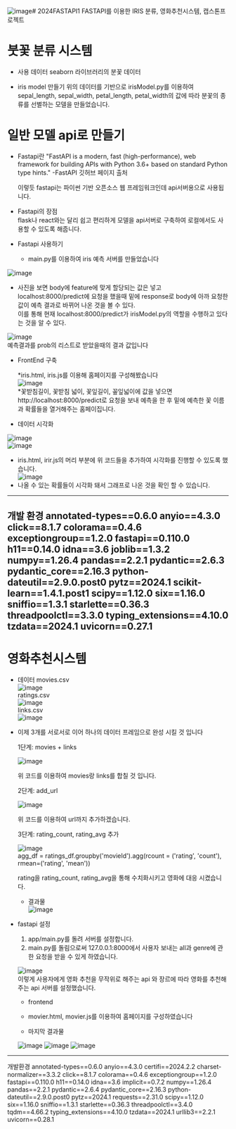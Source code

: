![image](https://github.com/minsu0818/2024FASTAPI/assets/144076842/d870d2df-5f51-445d-85ca-6cbe590e0a77)# 2024FASTAPI1
FASTAPI를 이용한 IRIS 분류, 영화추천시스템, 캡스톤프로젝트

# 붓꽃 분류 시스템
 * 사용 데이터
   seaborn 라이브러리의 분꽃 데이터
   
 * iris model 만들기
 위의 데이터를 기반으로 irisModel.py를 이용하여 sepal_length, sepal_width, petal_length, petal_width의 값에 따라 분꽃의 종류를 선별하는 모델을 만들었습니다.

# 일반 모델 api로 만들기 
 * Fastapi란 
   "FastAPI is a modern, fast (high-performance), web framework for building APIs with Python 3.6+ based on standard Python type hints."
   -FastAPI 깃허브 페이지 출처

   이렇듯 fastapi는 파이썬 기반 오픈소스 웹 프레임워크인데 api서버용으로 사용됩니다.<br/>
 * Fastapi의 장점<br/>
   flask나 react와는 달리 쉽고 편리하게 모델을 api서버로 구축하여 로컬에서도 사용할 수 있도록 해줍니다.

 * Fastapi 사용하기 

   * main.py를 이용하여 iris 예측 서버를 만들었습니다<br/>
   
![image](https://github.com/minsu0818/2024FASTAPI/assets/144076842/1719b977-653d-43dd-bfc0-f79ad13fdf5a)

   * 사진을 보면 body에 feature에 맞게 할당되는 값은 넣고 localhost:8000/predict에 요청을 했을때 밑에 response로 body에 아까 요청한 값이 예측 결과로 바뀌어 나온 것을 볼 수 있다.<br/>
     이를 통해 현재 localhost:8000/predict가 irisModel.py의 역할을 수행하고 있다는 것을 알 수 있다.
   
![image](https://github.com/minsu0818/2024FASTAPI/assets/144076842/f14028e1-6644-4bda-b06f-f7326a2e1917)
<br/>
      예측결과를 prob의 리스트로 받았을때의 결과 값입니다<br/>
* FrontEnd 구축<br/>

   *iris.html, iris.js를 이용해 홈페이지를 구성해봤습니다<br/>
![image](https://github.com/minsu0818/2024FASTAPI/assets/144076842/08d984f3-d3b3-4a02-8dff-c01c867cc202)<br/>
   *꽃받침길이, 꽃받침 넓이, 꽃잎길이, 꽆잎넓이에 값을 넣으면 http://localhost:8000/predict로 요청을 보내 예측을 한 후 밑에 예측한 꽃 이름과 확률들을 열거해주는 홈페이집니다.<br/>

* 데이터 시각화  <br/>

![image](https://github.com/minsu0818/2024FASTAPI/assets/144076842/45a92cc0-7b2d-413a-a8eb-07093ac1deef)<br/>
![image](https://github.com/minsu0818/2024FASTAPI/assets/144076842/fb65f450-2e9e-48cb-bc80-136a0579c298)<br/>



   * iris.html, irir.js의 머리 부분에 위 코드들을 추가하여 시각화를 진행할 수 있도록 했습니다.<br/>
![image](https://github.com/minsu0818/2024FASTAPI/assets/144076842/b0520eae-59d6-4594-b3c8-d114dff4aaea)<br/>
   * 나올 수 있는 확률들이 시각화 돼서 그래프로 나온 것을 확인 할 수 있습니다.

-------------------------------

개발 환경
﻿annotated-types==0.6.0
anyio==4.3.0
click==8.1.7
colorama==0.4.6
exceptiongroup==1.2.0
fastapi==0.110.0
h11==0.14.0
idna==3.6
joblib==1.3.2
numpy==1.26.4
pandas==2.2.1
pydantic==2.6.3
pydantic_core==2.16.3
python-dateutil==2.9.0.post0
pytz==2024.1
scikit-learn==1.4.1.post1
scipy==1.12.0
six==1.16.0
sniffio==1.3.1
starlette==0.36.3
threadpoolctl==3.3.0
typing_extensions==4.10.0
tzdata==2024.1
uvicorn==0.27.1
------------

# 영화추천시스템 <br/>

   * 데이터
     movies.csv <br/>
     ![image](https://github.com/minsu0818/2024FASTAPI/assets/144076842/19d9a7e6-a605-4a28-bc0b-c9dbb0f3fcb6)<br/>
     ratings.csv <br/>
     ![image](https://github.com/minsu0818/2024FASTAPI/assets/144076842/ac416a3d-cfc0-4f12-b3e4-0e74a2466d32)<br/>
     links.csv <br/>
     ![image](https://github.com/minsu0818/2024FASTAPI/assets/144076842/c52b4ae7-29b5-4acc-aa34-7c7d584cac8b)<br/>

   * 이제 3개를 서로서로 이어 하나의 데이터 프레임으로 완성 시킬 것 입니다<br/>
   
      1단계: movies + links<br/>

      ![image](https://github.com/minsu0818/2024FASTAPI/assets/144076842/b6f879a0-1a57-4107-9d15-452e7d6e6ca0)<br/>

      위 코드를 이용하여 movies랑 links를 합칠 것 입니다.<br/>

      2단계: add_url <br/>

      ![image](https://github.com/minsu0818/2024FASTAPI/assets/144076842/cd66caf0-9397-4729-ad23-6976ad482a7a)<br/>

     위 코드를 이용하여 url까지 추가하겠습니다.<br/>

     3단계: rating_count, rating_avg 추가 <br/>

     
      ![image](https://github.com/minsu0818/2024FASTAPI/assets/144076842/40ee33e5-c207-454a-afbc-422ca7caaeba)<br/>
     agg_df = ratings_df.groupby('movieId').agg(rcount = ('rating', 'count'), rmean=('rating', 'mean'))<br/>

     rating을  rating_count, rating_avg을 통해 수치화시키고 영화에 대응 시켰습니다.<br/>

     * 결과물<br/>
     ![image](https://github.com/minsu0818/2024FASTAPI/assets/144076842/59c36348-a78d-48de-99f2-1354003e1424)
       
      
     
   * fastapi 설정</br>
      1. app/main.py를 돌려 서버를 설정합니다.<br/>
      2. main.py를 돌림으로써 127.0.0.1:8000에서 사용자 보내는 all과 genre에 관한 요청을 받을 수 있게 하였습니다.<br/>

      ![image](https://github.com/minsu0818/2024FASTAPI/assets/144076842/4e42ef36-87b7-4c25-be75-8e436348ee97)<br/>
      이렇게 사용자에게 영화 추천을 무작위로 해주는 api 와 장르에 따라 영화를 추천해주는 api 서버를 설정했습니다.

     * frontend 

     * movier.html, movier.js를 이용하여 홈페이지를 구성하였습니다 

     * 마지막 결과물
     
      ![image](https://github.com/minsu0818/2024FASTAPI/assets/144076842/c8787c04-c94a-4e63-aed8-4a68a9b47663)
      ![image](https://github.com/minsu0818/2024FASTAPI/assets/144076842/f0b33f9a-c3c8-4b74-97a4-eb1ebccb41b8)
      ![image](https://github.com/minsu0818/2024FASTAPI/assets/144076842/5d0e6c2e-5b49-4bab-8f7d-c23fd8f08461)



      

------------------------
개발환경
﻿annotated-types==0.6.0
anyio==4.3.0
certifi==2024.2.2
charset-normalizer==3.3.2
click==8.1.7
colorama==0.4.6
exceptiongroup==1.2.0
fastapi==0.110.0
h11==0.14.0
idna==3.6
implicit==0.7.2
numpy==1.26.4
pandas==2.2.1
pydantic==2.6.4
pydantic_core==2.16.3
python-dateutil==2.9.0.post0
pytz==2024.1
requests==2.31.0
scipy==1.12.0
six==1.16.0
sniffio==1.3.1
starlette==0.36.3
threadpoolctl==3.4.0
tqdm==4.66.2
typing_extensions==4.10.0
tzdata==2024.1
urllib3==2.2.1
uvicorn==0.28.1
